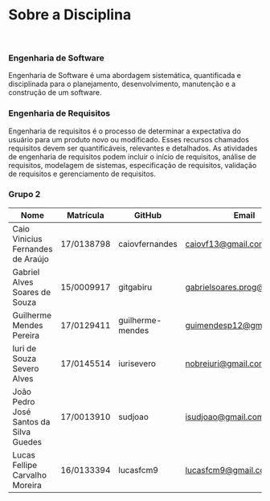 
# Sobre a Disciplina
<br>
<h3><strong>Engenharia de Software</strong></h2>
<p>Engenharia de Software é uma abordagem sistemática, quantificada e disciplinada para o planejamento, desenvolvimento, manutenção e a construção de um software.</p>

<h3><strong>Engenharia de Requisitos</strong></h2>
<p>Engenharia de requisitos é o processo de determinar a expectativa do usuário para um produto novo ou modificado. Esses recursos chamados requisitos devem ser quantificáveis, relevantes e detalhados. As atividades de engenharia de requisitos podem incluir o início de requisitos, análise de requisitos, modelagem de sistemas, especificação de requisitos, validação de requisitos e gerenciamento de requisitos.</p>

<h3><strong>Grupo 2</strong></h2>

| Nome | Matrícula | GitHub | Email |
| --- | --- | --- | --- |
| Caio Vinicius Fernandes de Araújo | 17/0138798 | caiovfernandes | caiovf13@gmail.com |
| Gabriel Alves Soares de Souza | 15/0009917  | gitgabiru | gabrielsoares.prog@gmail.com |
| Guilherme Mendes Pereira | 17/0129411 | guilherme-mendes | guimendesp12@gmail.com |
| Iuri de Souza Severo Alves | 17/0145514 | iurisevero | nobreiuri@gmail.com |
| João Pedro José Santos da Silva Guedes | 17/0013910 | sudjoao | isudjoao@gmail.com |
| Lucas Fellipe Carvalho Moreira | 16/0133394 | lucasfcm9 | lucasfcm9@gmail.com |


<!DOCTYPE html>
<html>
<head>
<style src='docs/docs/assets/css/table.css'>
</style>
<link rel="stylesheet" href="docs/assets/css/table.css">
</head>
</html> 


